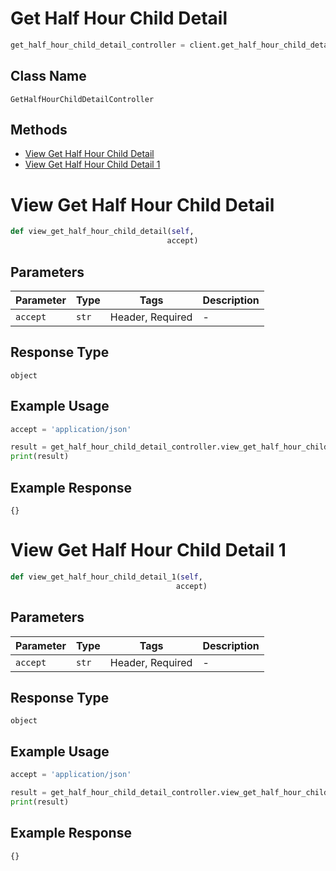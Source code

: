 # Get Half Hour Child Detail

```python
get_half_hour_child_detail_controller = client.get_half_hour_child_detail
```

## Class Name

`GetHalfHourChildDetailController`

## Methods

* [View Get Half Hour Child Detail](../../doc/controllers/get-half-hour-child-detail.md#view-get-half-hour-child-detail)
* [View Get Half Hour Child Detail 1](../../doc/controllers/get-half-hour-child-detail.md#view-get-half-hour-child-detail-1)


# View Get Half Hour Child Detail

```python
def view_get_half_hour_child_detail(self,
                                   accept)
```

## Parameters

| Parameter | Type | Tags | Description |
|  --- | --- | --- | --- |
| `accept` | `str` | Header, Required | - |

## Response Type

`object`

## Example Usage

```python
accept = 'application/json'

result = get_half_hour_child_detail_controller.view_get_half_hour_child_detail(accept)
print(result)
```

## Example Response

```
{}
```


# View Get Half Hour Child Detail 1

```python
def view_get_half_hour_child_detail_1(self,
                                     accept)
```

## Parameters

| Parameter | Type | Tags | Description |
|  --- | --- | --- | --- |
| `accept` | `str` | Header, Required | - |

## Response Type

`object`

## Example Usage

```python
accept = 'application/json'

result = get_half_hour_child_detail_controller.view_get_half_hour_child_detail_1(accept)
print(result)
```

## Example Response

```
{}
```

